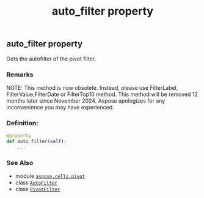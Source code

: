 ﻿---
title: auto_filter property
second_title: Aspose.Cells for Python via .NET API References
description: 
type: docs
weight: 70
url: /aspose.cells.pivot/pivotfilter/auto_filter/
is_root: false
---

## auto_filter property


Gets the autofilter of the pivot filter.

### Remarks 


NOTE: This method is now obsolete. Instead, 
please use FilterLabel, FilterValue,FilterDate or FilterTop10 method.
This method will be removed 12 months later since November 2024. 
Aspose apologizes for any inconvenience you may have experienced.
### Definition:
```python
@property
def auto_filter(self):
    ...
```

### See Also
* module [`aspose.cells.pivot`](../../)
* class [`AutoFilter`](/cells/python-net/aspose.cells/autofilter)
* class [`PivotFilter`](/cells/python-net/aspose.cells.pivot/pivotfilter)
